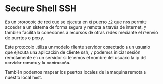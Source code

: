 # Secure Shell SSH
Es un protocolo de red que se ejecuta en el puerto 22 que nos permite acceder a un sistema de forma segura y remota a través de internet, y también facilita la conexiones a recursos de otras redes mediante el reenvió de puertos o proxy.

Este protocolo utiliza un modelo cliente servidor conectado a un usuario que ejecuta una aplicación de cliente ssh, y podemos iniciar sesión remotamente en un servidor si tenemos el nombre del usuario la ip del servidor remoto y la contraseña.

También podemos mapear los puertos locales de la maquina remota a nuestro local host.